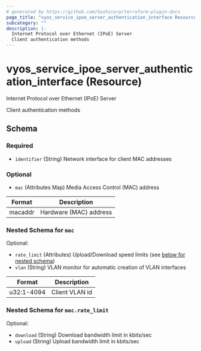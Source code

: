 ```yaml
---
# generated by https://github.com/hashicorp/terraform-plugin-docs
page_title: "vyos_service_ipoe_server_authentication_interface Resource - vyos"
subcategory: ""
description: |-
  Internet Protocol over Ethernet (IPoE) Server
  Client authentication methods
---
```


# vyos_service_ipoe_server_authentication_interface (Resource)

Internet Protocol over Ethernet (IPoE) Server

Client authentication methods



<!-- schema generated by tfplugindocs -->
## Schema

### Required

- `identifier` (String) Network interface for client MAC addresses

### Optional

- `mac` (Attributes Map) Media Access Control (MAC) address

|  Format  |  Description  |
|----------|---------------|
|  macaddr  |  Hardware (MAC) address  | (see [below for nested schema](#nestedatt--mac))

<a id="nestedatt--mac"></a>
### Nested Schema for `mac`

Optional:

- `rate_limit` (Attributes) Upload/Download speed limits (see [below for nested schema](#nestedatt--mac--rate_limit))
- `vlan` (String) VLAN monitor for automatic creation of VLAN interfaces

|  Format  |  Description  |
|----------|---------------|
|  u32:1-4094  |  Client VLAN id  |

<a id="nestedatt--mac--rate_limit"></a>
### Nested Schema for `mac.rate_limit`

Optional:

- `download` (String) Download bandwidth limit in kbits/sec
- `upload` (String) Upload bandwidth limit in kbits/sec
